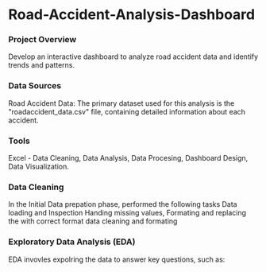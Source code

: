 # Road-Accident-Analysis-Dashboard

### Project Overview
Develop an interactive dashboard to analyze road accident data and identify trends and patterns.

### Data Sources
Road Accident Data: The primary dataset used for this analysis is the "roadaccident_data.csv" file, containing detailed information about each accident.

### Tools
Excel - Data Cleaning, Data Analysis, Data Procesing, Dashboard Design, Data Visualization.

### Data Cleaning
In the Initial Data prepation phase, performed the following tasks Data loading and Inspection Handing missing values, Formating and replacing the with correct format data cleaning and formating

### Exploratory Data Analysis (EDA)
EDA invovles expolring the data to answer key questions, such as:
